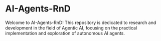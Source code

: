 # AI-Agents-RnD
Welcome to AI-Agents-RnD! This repository is dedicated to research and development in the field of Agentic AI, focusing on the practical implementation and exploration of autonomous AI agents.
